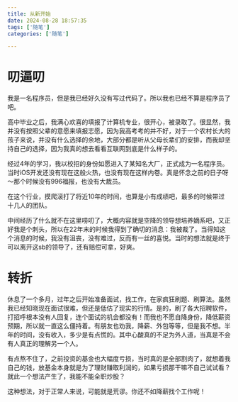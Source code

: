 ```yaml
---
title: 从新开始
date: 2024-08-28 18:57:35
tags: ['随笔']
categories: ['随笔']

---
```


# 叨逼叨

我是一名程序员，但是我已经好久没有写过代码了。所以我也已经不算是程序员了吧。

高中毕业之后，我满心欢喜的填报了计算机专业，很开心，被录取了。很显然，我并没有按照父辈的意愿来填报志愿，因为我高考考的并不好，对于一个农村长大的孩子来说，并没有什么选择的余地，大部分都是听从父母长辈们的安排，而我却坚持自己的选择，因为我真的想去看看互联网到底是什么样子的。

经过4年的学习，我以校招的身份如愿进入了某知名大厂，正式成为一名程序员。当时iOS开发还没有现在这般火热，也没有现在这样内卷。真是怀念之前的日子呀～那个时候没有996福报，也没有大裁员。

在这个行业，摸爬滚打了将近10年的时间，也算是小有成绩吧，最多的时候带过十几人的团队。

中间经历了什么就不在这里唠叨了，大概内容就是空降的领导想培养嫡系吧，又正好我是个刺头，所以在22年末的时候我得到了确切的消息：我被裁了。当得知这个消息的时候，我没有沮丧，没有难过，反而有一丝的喜悦。当时的想法就是终于可以离开这sb的领导了，还有赔偿可拿，好爽。

# 转折

休息了一个多月，过年之后开始准备面试，找工作，在家疯狂刷题、刷算法。虽然我已经知晓现在面试很难，但还是低估了现实的行情。是的，刷了各大招聘软件，打招呼根本没有人回复，连个面试的机会都没有！而我也不愿自降身份，降低薪资预期，所以就一直这么僵持着。有朋友也劝我，降薪、外包等等，但是我不想。半年的时间，没有收入，多少是有点慌的。其中心酸真的不足为外人道，当真是不会有人真正的理解另一个人。

有点熬不住了，之前投资的基金也大幅度亏损，当时真的是全部割肉了，就想着我自己的钱，放基金本身就是为了理财赚取利润的，如果亏损那干嘛不自己试试看？就此一个想法产生了，我能不能全职炒股？

这种想法，对于正常人来说，可能就是荒谬。你还不如降薪找个工作呢！
